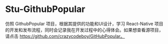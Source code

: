 # Stu-GithubPopular
仿照 GithubPopular 项目，根据其提供的功能和UI设计，学习 React-Native 项目的开发和发布流程，同时会记录我在开发过程中的心得体会。如果想查看源项目，请点击 https://github.com/crazycodeboy/GitHubPopular。
